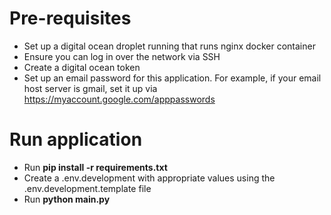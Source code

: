 # Pre-requisites
- Set up a digital ocean droplet running that runs nginx docker container
- Ensure you can log in over the network via SSH
- Create a digital ocean token
- Set up an email password for this application. For example, if your email host server is gmail, set it up via https://myaccount.google.com/apppasswords

# Run application
- Run **pip install -r requirements.txt**
- Create a .env.development with appropriate values using the .env.development.template file
- Run **python main.py**